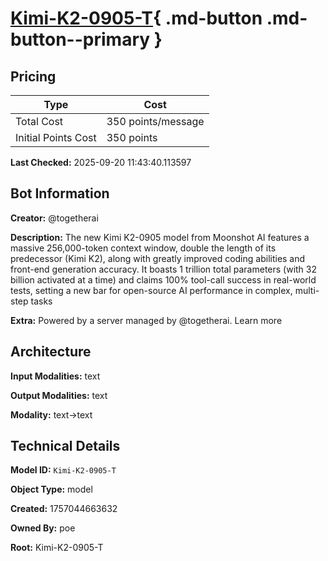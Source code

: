 # [Kimi-K2-0905-T](https://poe.com/Kimi-K2-0905-T){ .md-button .md-button--primary }

## Pricing

| Type | Cost |
|------|------|
| Total Cost | 350 points/message |
| Initial Points Cost | 350 points |

**Last Checked:** 2025-09-20 11:43:40.113597


## Bot Information

**Creator:** @togetherai

**Description:** The new Kimi K2-0905 model from Moonshot AI features a massive 256,000-token context window, double the length of its predecessor (Kimi K2), along with greatly improved coding abilities and front-end generation accuracy. It boasts 1 trillion total parameters (with 32 billion activated at a time) and claims 100% tool-call success in real-world tests, setting a new bar for open-source AI performance in complex, multi-step tasks

**Extra:** Powered by a server managed by @togetherai. Learn more


## Architecture

**Input Modalities:** text

**Output Modalities:** text

**Modality:** text->text


## Technical Details

**Model ID:** `Kimi-K2-0905-T`

**Object Type:** model

**Created:** 1757044663632

**Owned By:** poe

**Root:** Kimi-K2-0905-T
